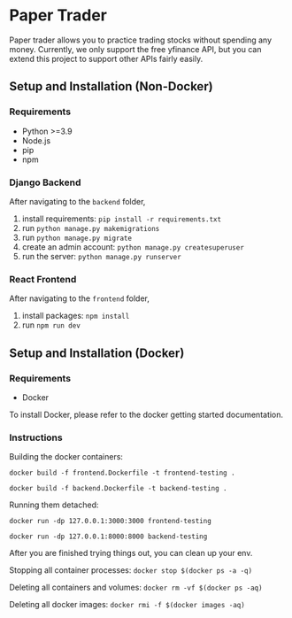 # Paper Trader

Paper trader allows you to practice trading stocks without spending any money. 
Currently, we only support the free yfinance API, but you can extend this project to support other APIs fairly easily.


## Setup and Installation (Non-Docker)

### Requirements

- Python >=3.9
- Node.js 
- pip
- npm

### Django Backend

After navigating to the `backend` folder,

1. install requirements: `pip install -r requirements.txt`
2. run `python manage.py makemigrations`
3. run `python manage.py migrate`
4. create an admin account: `python manage.py createsuperuser`
5. run the server: `python manage.py runserver`

### React Frontend 

After navigating to the `frontend` folder,

1. install packages: `npm install`
2. run `npm run dev`

## Setup and Installation (Docker)

### Requirements

- Docker

To install Docker, please refer to the docker getting started documentation.

### Instructions

Building the docker containers:

`docker build -f frontend.Dockerfile -t frontend-testing .`

`docker build -f backend.Dockerfile -t backend-testing .`

Running them detached:

`docker run -dp 127.0.0.1:3000:3000 frontend-testing`

`docker run -dp 127.0.0.1:8000:8000 backend-testing`


After you are finished trying things out, you can clean up your env.

Stopping all container processes:
`docker stop $(docker ps -a -q)`

Deleting all containers and volumes:
`docker rm -vf $(docker ps -aq)`

Deleting all docker images:
`docker rmi -f $(docker images -aq)`